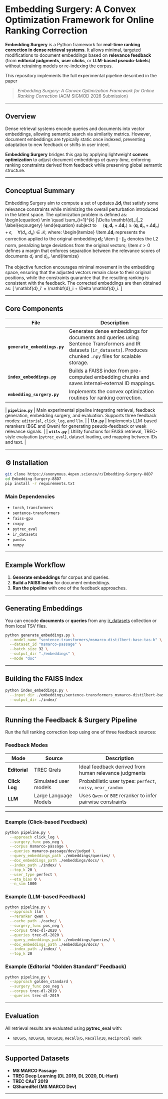 # Embedding Surgery: A Convex Optimization Framework for Online Ranking Correction

**Embedding Surgery** is a Python framework for **real-time ranking correction in dense retrieval systems**.
It allows minimal, targeted modifications to document embeddings based on **relevance feedback** (from **editorial judgments**, **user clicks**, or **LLM-based pseudo-labels**) without retraining models or re-indexing the corpus.

This repository implements the full experimental pipeline described in the paper

> *Embedding Surgery: A Convex Optimization Framework for Online Ranking Correction*
> (ACM SIGMOD 2026 Submission)

---

## Overview

Dense retrieval systems encode queries and documents into vector embeddings, allowing semantic search via similarity metrics.
However, document embeddings are typically static once indexed, preventing adaptation to new feedback or shifts in user intent.

**Embedding Surgery** bridges this gap by applying lightweight **convex optimization** to adjust document embeddings *at query time*, enforcing ranking constraints derived from feedback while preserving global semantic structure.

---

## Conceptual Summary

Embedding Surgery aim to compute a set of updates $\Delta \mathbf{d}_i$ that satisfy some relevance constraints while minimizing the overall perturbation introduced in the latent space. The optimization problem is defined as:
\begin{equation}
    \min
    \quad \sum_{i=1}^{k} \|\Delta \mathbf{d}_i\|_2 
    \label{eq:surgery}
\end{equation}
subject to $\quad \langle \mathbf{q}, \mathbf{d}_r + \Delta \mathbf{d}_r \rangle \geq \langle \mathbf{q}, \mathbf{d}_n + \Delta \mathbf{d}_n \rangle + \epsilon, \quad \forall (d_r, d_n) \in \mathcal{R}$, where:
\begin{itemize}
\item $\Delta \mathbf{d}_i$ represents the correction applied to the original embedding $\mathbf{d}_i$;
\item $\| \cdot \|_2$ denotes the L2 norm, penalizing large deviations from the original vectors;
\item $\epsilon > 0$ defines a margin that enforces separation between the relevance scores of documents $d_r$ and $d_n$.
\end{itemize}

The objective function encourages minimal movement in the embedding space, ensuring that the adjusted vectors remain close to their original positions, while the constraints guarantee that the resulting ranking is consistent with the feedback. The corrected embeddings are then obtained as:
\[
\mathbf{d}_i' = \mathbf{d}_i + \Delta \mathbf{d}_i.
\]

---

## Core Components

| File                         | Description                                                                                                                                                                                                                                                                                   |
| ---------------------------- | --------------------------------------------------------------------------------------------------------------------------------------------------------------------------------------------------------------------------------------------------------------------------------------------- |
| **`generate_embeddings.py`** | Generates dense embeddings for documents and queries using Sentence Transformers and IR datasets (`ir_datasets`). Produces chunked `.npy` files for scalable storage.                                                                                                                         |
| **`index_embeddings.py`**    | Builds a FAISS index from pre-computed embedding chunks and saves internal–external ID mappings.                                                                                                                                                                                              |
| **`embedding_surgery.py`**   | Implements the convex optimization routines for ranking correction.

| **`pipeline.py`**            | Main experimental pipeline integrating retrieval, feedback generation, embedding surgery, and evaluation. Supports three feedback modes: `editorial`, `click_log`, and `llm`.                                                                                                                 |
| **`llm.py`**                 | Implements LLM-based rerankers (BGE and Qwen) for generating pseudo-feedback or weak relevance signals.                                                                                                                                                                                       |
| **`utils.py`**               | Utility functions for FAISS retrieval, TREC-style evaluation (`pytrec_eval`), dataset loading, and mapping between IDs and text.                                                                                                                                                              |

---

## ⚙️ Installation

```bash
git clone https://anonymous.4open.science/r/Embedding-Surgery-88D7
cd Embedding-Surgery-88D7
pip install -r requirements.txt
```

### Main Dependencies

* `torch`, `transformers`
* `sentence-transformers`
* `faiss-gpu`
* `cvxpy`
* `pytrec_eval`
* `ir_datasets`
* `pandas`
* `numpy`

---

## Example Workflow

1. **Generate embeddings** for corpus and queries.
2. **Build a FAISS index** for document embeddings.
3. **Run the pipeline** with one of the feedback approaches.

---

## Generating Embeddings

You can encode **documents** or **queries** from any [ir_datasets](https://ir-datasets.com/) collection or from local TSV files.

```bash
python generate_embeddings.py \
  --model_name "sentence-transformers/msmarco-distilbert-base-tas-b" \
  --dataset_id "msmarco-passage" \
  --batch_size 32 \
  --output_dir "./embeddings" \
  --mode "doc"
```

---

## Building the FAISS Index

```bash
python index_embeddings.py \
  --input_dir ./embeddings/sentence-transformers_msmarco-distilbert-base-tas-b/msmarco-passage \
  --output_dir ./index/
```

---

## Running the Feedback & Surgery Pipeline

Run the full ranking correction loop using one of three feedback sources:

### Feedback Modes

| Mode          | Source                | Description                                                 |
| ------------- | --------------------- | ----------------------------------------------------------- |
| **Editorial** | TREC Qrels            | Ideal feedback derived from human relevance judgments       |
| **Click Log** | Simulated user models | Probabilistic user types: `perfect`, `noisy`, `near_random` |
| **LLM**       | Large Language Models | Uses `Qwen` or `BGE` reranker to infer pairwise constraints |

---

### Example (Click-based Feedback)

```bash
python pipeline.py \
  --approach click_log \
  --surgery_func pos_neg \
  --corpus msmarco-passage \
  --queries msmarco-passage/dev/judged \
  --query_embeddings_path ./embeddings/queries/ \
  --doc_embeddings_path ./embeddings/docs/ \
  --index_path ./index/ \
  --top_k 20 \
  --user_type perfect \
  --eta_bias 0 \
  --n_sim 1000
```

### Example (LLM-based Feedback)

```bash
python pipeline.py \
  --approach llm \
  --reranker qwen \
  --cache_path ./cache/ \
  --surgery_func pos_neg \
  --corpus trec-dl-2020 \
  --queries trec-dl-2020 \
  --query_embeddings_path ./embeddings/queries/ \
  --doc_embeddings_path ./embeddings/docs/ \
  --index_path ./index/ \
  --top_k 20
```

### Example (Editorial “Golden Standard” Feedback)

```bash
python pipeline.py \
  --approach golden_standard \
  --surgery_func pos_neg \
  --corpus trec-dl-2019 \
  --queries trec-dl-2019
```

---

## Evaluation

All retrieval results are evaluated using **pytrec_eval** with:

* `nDCG@5`, `nDCG@10`, `nDCG@20`, `Recall@5`, `Recall@10`, `Reciprocal Rank`

---

## Supported Datasets

* **MS MARCO Passage**
* **TREC Deep Learning (DL 2019, DL 2020, DL-Hard)**
* **TREC CAsT 2019**
* **QSharedRel (MS MARCO Dev)**

---